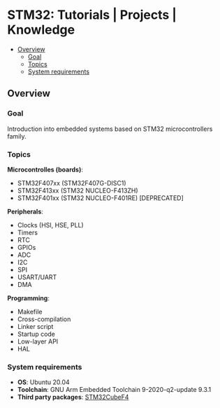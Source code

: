 # STM32: Tutorials | Projects | Knowledge

- [Overview](#overview)
    - [Goal](#goal)
    - [Topics](#topics)
    - [System requirements](#system-requirements)



## Overview


### Goal

Introduction into embedded systems based on STM32 microcontrollers family.


### Topics

**Microcontrolles (boards)**:

* STM32F407xx (STM32F407G-DISC1)
* STM32F413xx (STM32 NUCLEO-F413ZH)
* STM32F401xx (STM32 NUCLEO-F401RE) [DEPRECATED]

**Peripherals**:

* Clocks (HSI, HSE, PLL)
* Timers
* RTC
* GPIOs
* ADC
* I2C
* SPI
* USART/UART
* DMA

**Programming**:

* Makefile
* Cross-compilation
* Linker script
* Startup code
* Low-layer API
* HAL


### System requirements

* **OS**: Ubuntu 20.04
* **Toolchain**: GNU Arm Embedded Toolchain 9-2020-q2-update 9.3.1
* **Third party packages**: [STM32CubeF4](https://github.com/STMicroelectronics/STM32CubeF4)

